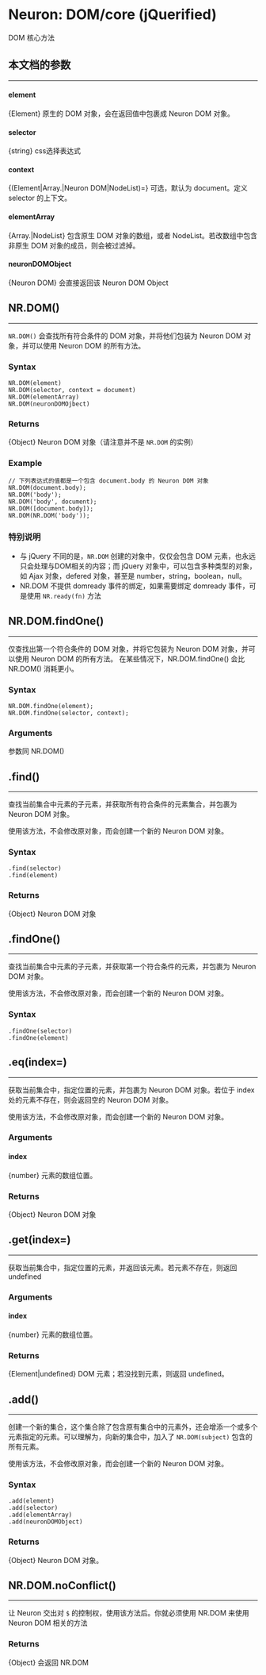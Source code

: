 Neuron: DOM/core (jQuerified)
====
DOM 核心方法

本文档的参数
----
****

#### element
{Element} 原生的 DOM 对象，会在返回值中包裹成 Neuron DOM 对象。

#### selector
{string} css选择表达式

#### context
{(Element|Array.<Element>|Neuron DOM|NodeList)=} 可选，默认为 document。定义 selector 的上下文。

#### elementArray
{Array.<Element>|NodeList} 包含原生 DOM 对象的数组，或者 NodeList。若改数组中包含非原生 DOM 对象的成员，则会被过滤掉。

#### neuronDOMObject
{Neuron DOM} 会直接返回该 Neuron DOM Object


NR.DOM()
----
****
`NR.DOM()` 会查找所有符合条件的 DOM 对象，并将他们包装为 Neuron DOM 对象，并可以使用 Neuron DOM 的所有方法。


### Syntax
	
	NR.DOM(element)
	NR.DOM(selector, context = document)
	NR.DOM(elementArray)
	NR.DOM(neuronDOMOjbect)


### Returns
{Object} Neuron DOM 对象（请注意并不是 `NR.DOM` 的实例）

### Example

	// 下列表达式的值都是一个包含 document.body 的 Neuron DOM 对象
	NR.DOM(document.body);
	NR.DOM('body');
	NR.DOM('body', document);
	NR.DOM([document.body]);
	NR.DOM(NR.DOM('body'));
	
### 特别说明
- 与 jQuery 不同的是，`NR.DOM` 创建的对象中，仅仅会包含 DOM 元素，也永远只会处理与DOM相关的内容；而 jQuery 对象中，可以包含多种类型的对象，如 Ajax 对象，defered 对象，甚至是 number，string，boolean，null。
- NR.DOM 不提供 domready 事件的绑定，如果需要绑定 domready 事件，可是使用 `NR.ready(fn)` 方法

NR.DOM.findOne()
----
****
仅查找出第一个符合条件的 DOM 对象，并将它包装为 Neuron DOM 对象，并可以使用 Neuron DOM 的所有方法。
在某些情况下，NR.DOM.findOne() 会比 NR.DOM() 消耗更小。

### Syntax

	NR.DOM.findOne(element);
	NR.DOM.findOne(selector, context);

### Arguments
参数同 NR.DOM()


.find()
----
****
查找当前集合中元素的子元素，并获取所有符合条件的元素集合，并包裹为 Neuron DOM 对象。

使用该方法，不会修改原对象，而会创建一个新的 Neuron DOM 对象。

### Syntax
	.find(selector)
	.find(element)

### Returns
{Object} Neuron DOM 对象

.findOne()
----
****
查找当前集合中元素的子元素，并获取第一个符合条件的元素，并包裹为 Neuron DOM 对象。

使用该方法，不会修改原对象，而会创建一个新的 Neuron DOM 对象。

### Syntax
	.findOne(selector)
	.findOne(element)

.eq(index=)
----
****
获取当前集合中，指定位置的元素，并包裹为 Neuron DOM 对象。若位于 index 处的元素不存在，则会返回空的 Neuron DOM 对象。

使用该方法，不会修改原对象，而会创建一个新的 Neuron DOM 对象。

### Arguments
#### index
{number} 元素的数组位置。

### Returns
{Object} Neuron DOM 对象

.get(index=)
----
****
获取当前集合中，指定位置的元素，并返回该元素。若元素不存在，则返回 undefined

### Arguments
#### index
{number} 元素的数组位置。

### Returns
{Element|undefined} DOM 元素；若没找到元素，则返回 undefined。


.add()
----
****
创建一个新的集合，这个集合除了包含原有集合中的元素外，还会增添一个或多个元素指定的元素。可以理解为，向新的集合中，加入了 `NR.DOM(subject)` 包含的所有元素。

使用该方法，不会修改原对象，而会创建一个新的 Neuron DOM 对象。

### Syntax

	.add(element)
	.add(selector)
	.add(elementArray)
	.add(neuronDOMObject)

### Returns
{Object} Neuron DOM 对象。

NR.DOM.noConflict()
----
****
让 Neuron 交出对 `$` 的控制权，使用该方法后。你就必须使用 NR.DOM 来使用 Neuron DOM 相关的方法

### Returns
{Object} 会返回 NR.DOM